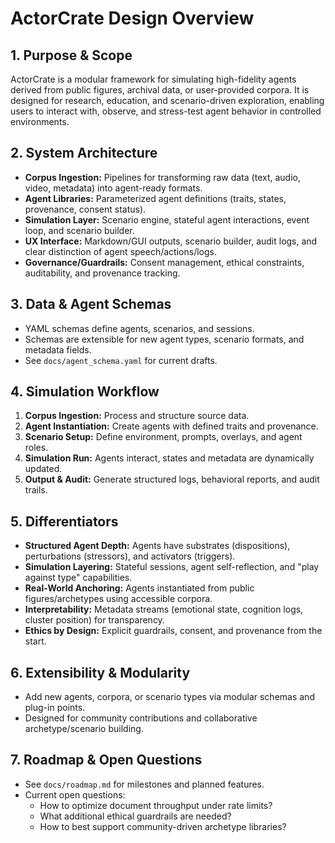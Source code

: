# ActorCrate Design Overview

## 1. Purpose & Scope
ActorCrate is a modular framework for simulating high-fidelity agents derived from public figures, archival data, or user-provided corpora. It is designed for research, education, and scenario-driven exploration, enabling users to interact with, observe, and stress-test agent behavior in controlled environments.

## 2. System Architecture
- **Corpus Ingestion:** Pipelines for transforming raw data (text, audio, video, metadata) into agent-ready formats.
- **Agent Libraries:** Parameterized agent definitions (traits, states, provenance, consent status).
- **Simulation Layer:** Scenario engine, stateful agent interactions, event loop, and scenario builder.
- **UX Interface:** Markdown/GUI outputs, scenario builder, audit logs, and clear distinction of agent speech/actions/logs.
- **Governance/Guardrails:** Consent management, ethical constraints, auditability, and provenance tracking.

## 3. Data & Agent Schemas
- YAML schemas define agents, scenarios, and sessions.
- Schemas are extensible for new agent types, scenario formats, and metadata fields.
- See `docs/agent_schema.yaml` for current drafts.

## 4. Simulation Workflow
1. **Corpus Ingestion:** Process and structure source data.
2. **Agent Instantiation:** Create agents with defined traits and provenance.
3. **Scenario Setup:** Define environment, prompts, overlays, and agent roles.
4. **Simulation Run:** Agents interact, states and metadata are dynamically updated.
5. **Output & Audit:** Generate structured logs, behavioral reports, and audit trails.

## 5. Differentiators
- **Structured Agent Depth:** Agents have substrates (dispositions), perturbations (stressors), and activators (triggers).
- **Simulation Layering:** Stateful sessions, agent self-reflection, and "play against type" capabilities.
- **Real-World Anchoring:** Agents instantiated from public figures/archetypes using accessible corpora.
- **Interpretability:** Metadata streams (emotional state, cognition logs, cluster position) for transparency.
- **Ethics by Design:** Explicit guardrails, consent, and provenance from the start.

## 6. Extensibility & Modularity
- Add new agents, corpora, or scenario types via modular schemas and plug-in points.
- Designed for community contributions and collaborative archetype/scenario building.

## 7. Roadmap & Open Questions
- See `docs/roadmap.md` for milestones and planned features.
- Current open questions:
  - How to optimize document throughput under rate limits?
  - What additional ethical guardrails are needed?
  - How to best support community-driven archetype libraries?
